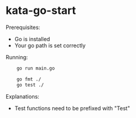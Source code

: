 # kata-go-start

Prerequisites:

* Go is installed
* Your go path is set correctly

Running:

```bash
    go run main.go

    go fmt ./
    go test ./
```

Explanations:

* Test functions need to be prefixed with "Test"
